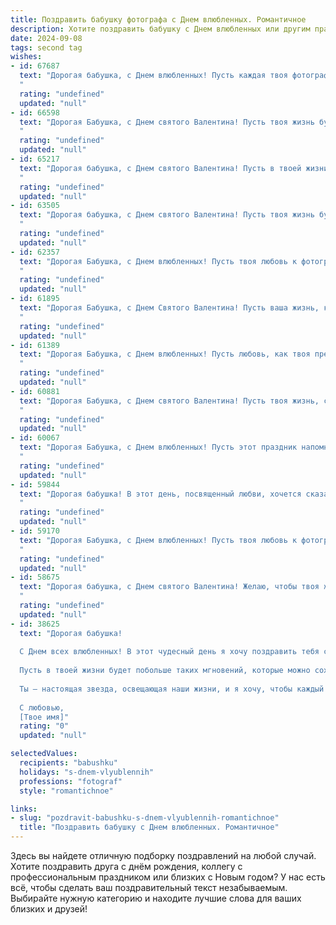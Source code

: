 ```yaml
---
title: Поздравить бабушку фотографа с Днем влюбленных. Романтичное
description: Хотите поздравить бабушку с Днем влюбленных или другим праздником? Наш ИИ создаст незабываемое поздравление, а вы обязательно выделитесь среди других.  
date: 2024-09-08
tags: second tag
wishes:
- id: 67687
  text: "Дорогая бабушка, с Днем влюбленных! Пусть каждая твоя фотография, как твоё искусство, будет наполнена любовью и нежностью, как и твоя жизнь, полная любви к нам!
  "
  rating: "undefined"
  updated: "null"
- id: 66598
  text: "Дорогая Бабушка, с Днем святого Валентина! Пусть твоя жизнь будет полна любви, как твои фотографии полны жизни и эмоций. Желаю тебе море счастья, крепкого здоровья и бесконечной любви!
  "
  rating: "undefined"
  updated: "null"
- id: 65217
  text: "Дорогая бабушка, с Днем святого Валентина! Пусть в твоей жизни всегда будет место для любви и красоты, как в твоих чудесных фотографиях. Желаю тебе много ярких моментов, нежных объятий и счастливых улыбок!
  "
  rating: "undefined"
  updated: "null"
- id: 63505
  text: "Дорогая бабушка, с Днем святого Валентина! Пусть твоя жизнь будет полна ярких моментов, как твои фотографии, и пусть любовь всегда сияет в твоих глазах!
  "
  rating: "undefined"
  updated: "null"
- id: 62357
  text: "Дорогая Бабушка, с Днем влюбленных! Пусть твоя любовь к фотографии и к жизни всегда будет яркой и вдохновляющей, как лучшие творения, которые ты запечатлеваешь своим объективом. Желаю тебе теплых объятий, светлых эмоций и бесконечного вдохновения!
  "
  rating: "undefined"
  updated: "null"
- id: 61895
  text: "Дорогая Бабушка, с Днем Святого Валентина! Пусть ваша жизнь, как объектив фотокамеры, всегда будет полна ярких, красивых моментов, а любовь - как вдохновение, будет вечной и безграничной!
  "
  rating: "undefined"
  updated: "null"
- id: 61389
  text: "Дорогая Бабушка, с Днем влюбленных! Пусть любовь, как твоя прекрасная фотография, всегда будет яркой, наполненной теплыми оттенками и светлыми чувствами. Желаю, чтобы каждый день жизни был полон вдохновения и радости, как ваш объектив, запечатлевающий самые трогательные моменты.
  "
  rating: "undefined"
  updated: "null"
- id: 60881
  text: "Дорогая Бабушка, с Днем святого Валентина! Пусть твоя жизнь, словно фотопленка, будет наполнена яркими, красивыми моментами, полными любви и нежности. Желаю тебе, чтобы каждый день был расцвечен теплыми чувствами, а сердце билось в унисон с ритмом любви!
  "
  rating: "undefined"
  updated: "null"
- id: 60067
  text: "Дорогая Бабушка, с Днем влюбленных! Пусть этот праздник напомнит тебе о том, как прекрасна любовь и как сильно ты любима нашими сердцами. Желаем тебе бесконечного счастья, тепла и света. Пусть в твоей жизни всегда будет место для ярких снимков, которые ты так мастерски создаешь, ведь ты - настоящая художница, запечатлевающая моменты жизни на пленке!
  "
  rating: "undefined"
  updated: "null"
- id: 59844
  text: "Дорогая бабушка! В этот день, посвященный любви, хочется сказать тебе, что ты – самый дорогой и любимый человек в моей жизни. Твоя любовь, нежность и забота — это фото, которое навсегда сохранится в моём сердце. С Днём святого Валентина!
  "
  rating: "undefined"
  updated: "null"
- id: 59170
  text: "Дорогая Бабушка, с Днем влюбленных! Пусть твоя любовь к фотографии продолжает расцветать, как нежные цветы на весеннем снимке. Желаю тебе ярких кадров, запечатлевающих самые счастливые моменты жизни, и много-много вдохновения!
  "
  rating: "undefined"
  updated: "null"
- id: 58675
  text: "Дорогая бабушка, с Днем святого Валентина! Желаю, чтобы твоя жизнь всегда была полна ярких моментов, как снимки, которые ты умело ловишь объективом. Пусть любовь, как твоя страсть к фотографии, будет вечным источником вдохновения и счастья!
  "
  rating: "undefined"
  updated: "null"
- id: 38625
  text: "Дорогая бабушка!
  
  С Днем всех влюбленных! В этот чудесный день я хочу поздравить тебя с праздником, наполненным нежностью и любовью. Как талантливый фотограф, ты всегда ловишь самые яркие моменты жизни, запечатлевая красоту окружающего мира и передавая тепло сердца.
  
  Пусть в твоей жизни будет побольше таких мгновений, которые можно сохранить в памяти, словно самые волшебные кадры. Пусть каждый вдох, каждый взгляд и каждое прикосновение будут наполнены любовью и счастьем.
  
  Ты — настоящая звезда, освещающая наши жизни, и я хочу, чтобы каждый день тебе дарил улыбки и нежность, как ты даришь их нам. Желаю здоровья, радости и романтики в каждом дне!
  
  С любовью,
  [Твое имя]"
  rating: "0"
  updated: "null"

selectedValues:
  recipients: "babushku"
  holidays: "s-dnem-vlyublennih"
  professions: "fotograf"
  style: "romantichnoe"

links:
- slug: "pozdravit-babushku-s-dnem-vlyublennih-romantichnoe"
  title: "Поздравить бабушку с Днем влюбленных. Романтичное"
---
```


Здесь вы найдете отличную подборку поздравлений на любой случай. 
Хотите поздравить друга с днём рождения, коллегу с профессиональным праздником или близких с Новым годом? У нас есть всё, чтобы сделать ваш поздравительный текст незабываемым. Выбирайте нужную категорию и находите лучшие слова для ваших близких и друзей!
